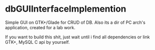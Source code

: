 # dbGUIInterfaceImplemention
Simple GUI on GTK+/Glade for CRUD  of DB.
Also its  a dir of PC arch's application, created for a lab work.


If you want to build this shit, just wait until i find all dependencies or link GTK+, MySQL C api by yourself.
